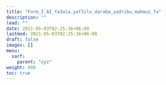 ```yaml
---
title: "Form_I_AI_fa3ala_yaf3ilu_daraba_yadribu_mahmuz_fa"
description: ""
lead: ""
date: 2021-05-03T02:25:16+06:00
lastmod: 2021-05-03T02:25:16+06:00
draft: false
images: []
menu: 
  sarf:
    parent: "xyz"
weight: 999
toc: true
---
```



